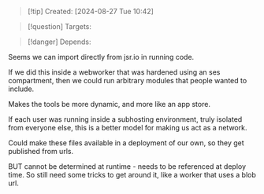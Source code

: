 
>[!tip] Created: [2024-08-27 Tue 10:42]

>[!question] Targets: 

>[!danger] Depends: 

Seems we can import directly from jsr.io in running code.

If we did this inside a webworker that was hardened using an ses compartment, then we could run arbitrary modules that people wanted to include.

Makes the tools be more dynamic, and more like an app store.

If each user was running inside a subhosting environment, truly isolated from everyone else, this is a better model for making us act as a network.

Could make these files available in a deployment of our own, so they get published from urls.

BUT cannot be determined at runtime - needs to be referenced at deploy time.
So still need some tricks to get around it, like a worker that uses a blob url.